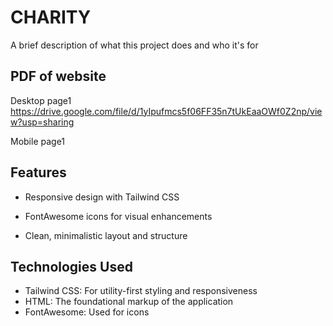 
# CHARITY

A brief description of what this project does and who it's for


## PDF of website

Desktop page1
https://drive.google.com/file/d/1yIpufmcs5f06FF35n7tUkEaaOWf0Z2np/view?usp=sharing

Mobile page1

## Features

* Responsive design with Tailwind CSS

* FontAwesome icons for visual enhancements

* Clean, minimalistic layout and structure

## Technologies Used

* Tailwind CSS: For utility-first styling and responsiveness
* HTML: The foundational markup of the application
* FontAwesome: Used for icons
    